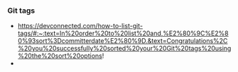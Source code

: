### Git tags

- https://devconnected.com/how-to-list-git-tags/#:~:text=In%20order%20to%20list%20and,%E2%80%9C%E2%80%93sort%3Dcommitterdate%E2%80%9D.&text=Congratulations%2C%20you%20successfully%20sorted%20your%20Git%20tags%20using%20the%20sort%20options!
- 